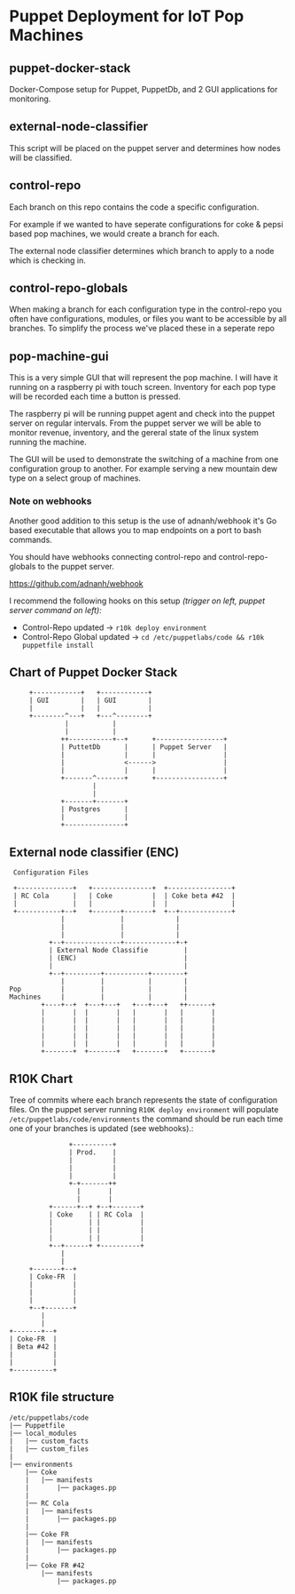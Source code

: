 # Puppet Deployment for IoT Pop Machines

## puppet-docker-stack

Docker-Compose setup for Puppet, PuppetDb, and 2 GUI applications
for monitoring. 

## external-node-classifier

This script will be placed on the puppet server and determines
how nodes will be classified.

## control-repo

Each branch on this repo contains the code a specific configuration.

For example if we wanted to have seperate configurations for coke &
pepsi based pop machines, we would create a branch for each.

The external node classifier determines which branch to apply to a
node which is checking in.

## control-repo-globals

When making a branch for each configuration type in the control-repo
you often have configurations, modules, or files you want to be accessible by
all branches. To simplify the process we've placed these in a seperate
repo

## pop-machine-gui

This is a very simple GUI that will represent the pop machine. I will
have it running on a raspberry pi with touch screen. Inventory for each
pop type will be recorded each time a button is pressed.

The raspberry pi will be running puppet agent and check into the puppet
server on regular intervals. From the puppet server we will be able to
monitor revenue, inventory, and the gereral state of the linux system
running the machine.

The GUI will be used to demonstrate the switching of a machine from one
configuration group to another. For example serving a new mountain dew
type on a select group of machines.


### Note on webhooks

Another good addition to this setup is the use of adnanh/webhook
it's Go based executable that allows you to map endpoints on a port
to bash commands. 

You should have webhooks connecting control-repo and control-repo-globals
to the puppet server.

https://github.com/adnanh/webhook

I recommend the following hooks on this setup
_(trigger on left, puppet server command on left):_

- Control-Repo updated          -> `r10k deploy environment`
- Control-Repo Global updated   -> `cd /etc/puppetlabs/code && r10k puppetfile install`


## Chart of Puppet Docker Stack

         +------------+   +------------+
         | GUI        |   | GUI        |
         |            |   |            |
         +--------^---+   +---^--------+
                  |           |
                  |           |
                 ++-----------+--+      +-----------------+
                 | PuttetDb      |      | Puppet Server   |
                 |               |      |                 |
                 |               <------>                 |
                 |               |      |                 |
                 +-------^-------+      +-----------------+
                         |
                         |
                 +-------+-------+
                 | Postgres      |
                 |               |
                 +---------------+


## External node classifier (ENC)


     Configuration Files

     +--------------+   +---------------+  +----------------+
     | RC Cola      |   | Coke          |  | Coke beta #42  |
     |              |   |               |  |                |
     +-----------+--+   +-------+-------+  +--+-------------+
                 |              |             |
                 |              |             |
                 |              |             |
              +--+--------------+-------------+-+
              | External Node Classifie         |
              | (ENC)                           |
              |                                 |
              +--+---------+-----------+--------+
                 |         |           |        |
    Pop          |         |           |        |
    Machines     |         |           |        |
            +----+--+  +---+---+   +---+---+   ++------+
            |       |  |       |   |       |   |       |
            |       |  |       |   |       |   |       |
            |       |  |       |   |       |   |       |
            |       |  |       |   |       |   |       |
            |       |  |       |   |       |   |       |
            +-------+  +-------+   +-------+   +-------+


## R10K Chart

Tree of commits where each branch represents the state of configuration files.
On the puppet server running `R10K deploy environment` will populate `/etc/puppetlabs/code/environments`
the command should be run each time one of your branches is updated (see webhooks).:
                                                                                                                                                      
                   +----------+                                                                                                                   
                   | Prod.    |                                                                                                                   
                   |          |                                                                                                                   
                   |          |                                                                                                                   
                   |          |                                                                                                                   
                   +-+-------++                                                                                                                   
                     |       |                                                                                                                    
                     |       |                                                                                                                    
              +------+--+ +--+-------+                                                                                                            
              | Coke    | | RC Cola  |                                                                                                            
              |         | |          |                                                                                                            
              |         | |          |                                                                                                            
              |         | |          |                                                                                                            
              +--+------+ +----------+                                                                                                            
                 |                                                                                                                                
                 |                                                                                                                                
         +-------+--+                                                                                                                             
         | Coke-FR  |                                                                                                                             
         |          |                                                                                                                             
         |          |                                                                                                                             
         |          |                                                                                                                             
         +--+-------+                                                                                                                             
            |                                                                                                                                     
            |                                                                                                                                     
    +-------+--+                                                                                                                                  
    | Coke-FR  |                                                                                                                                  
    | Beta #42 |                                                                                                                                  
    |          |                                                                                                                                  
    |          |                                                                                                                                  
    +----------+                                                                                                                                  
                                                              

## R10K file structure

    /etc/puppetlabs/code
    |── Puppetfile
    |── local_modules
    |   |── custom_facts
    |   |── custom_files
    |
    |── environments
        |── Coke
        |   |── manifests
        |       |── packages.pp
        |
        |── RC Cola
        |   |── manifests
        |       |── packages.pp
        |
        |── Coke FR
        |   |── manifests
        |       |── packages.pp
        |
        |── Coke FR #42
            |── manifests
                |── packages.pp
